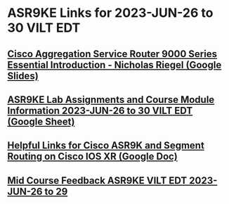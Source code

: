 # ASR9KE Links for 2023-JUN-26 to 30 VILT EDT

## [Cisco Aggregation Service Router 9000 Series Essential Introduction - Nicholas Riegel (Google Slides)](https://docs.google.com/presentation/d/11uwnEVE-6pclxhuBTD2GAvT7nyAWpL-gUgQvVdzblO0/edit?usp=sharing)

## [ASR9KE Lab Assignments and Course Module Information 2023-JUN-26 to 30 VILT EDT (Google Sheet)](https://docs.google.com/spreadsheets/d/17fKUDMLMKitnYa195uy2jdcQXx_Bt3R_BIjNDdU2Miw/edit?usp=sharing)

## [Helpful Links for Cisco ASR9K and Segment Routing on Cisco IOS XR (Google Doc)](https://docs.google.com/document/d/1RFZEV2qxnsR05hWsKrO9dyimbteiWZRqAUyQdQ4PqZE/edit?usp=sharing)

## [Mid Course Feedback ASR9KE VILT EDT 2023-JUN-26 to 29](https://forms.gle/rfxnBNMuYWFQKQL89)
